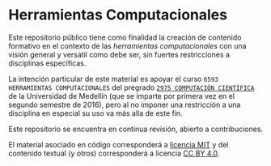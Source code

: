 # Herramientas Computacionales  

Este repositorio público tiene como finalidad la creación de contenido formativo en el contexto de las *herramientas computacionales* con una visión general y versatil como debe ser, sin fuertes restricciones a disciplinas especificas.  

La intención particular de este material es apoyar el curso `6593 HERRAMIENTAS COMPUTACIONALES` del pregrado [`2975 COMPUTACIÓN CIENTÍFICA`](http://www.udem.edu.co/index.php/departamento-de-ciencias-basicas-programas-de-pregrado/computacion-cientifica) de la Universidad de Medellín (que se imparte por primera vez en el segundo semestre de 2016), pero al no imponer una restricción a una disciplina en especial su uso va más alla de este fin.  

Este repositorio se encuentra en continua revisión, abierto a contribuciones.  

El material asociado en código corresponderá a [licencia MIT](LICENSE) y del contenido textual (y otros) corresponderá a licencia [CC BY 4.0](https://creativecommons.org/licenses/by/4.0/).  
